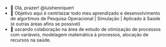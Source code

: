 - 👋 Olá, prazer!  @luishenriquert
- 👀 Objetivo aqui é centrlaizar todo meu aprendizado e desenvolvimento de algortimos de Pesquisa Operacional | Simulação | Aplicado à Saúde (e outras áreas afins se possível)
- 💞️ uscando colaboração na área de estudo de otimização de processos com variáveis, modelagem matemática à processos, alocação de recursos na saúde.


<!---
luishenriquert/luishenriquert is a ✨ special ✨ repository because its `README.md` (this file) appears on your GitHub profile.
You can click the Preview link to take a look at your changes.
--->
